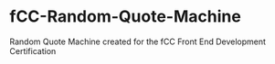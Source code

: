 # fCC-Random-Quote-Machine
Random Quote Machine created for the fCC Front End Development Certification
